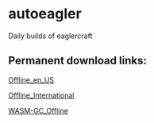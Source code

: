 # autoeagler

Daily builds of eaglercraft

## Permanent download links:

[Offline_en_US](https://github.com/PlanetEaglercraft/autoeagler/releases/download/nightly/EaglercraftX_1.8_Offline_en_US.html)

[Offline_International](https://github.com/PlanetEaglercraft/autoeagler/releases/download/nightly/EaglercraftX_1.8_Offline_International.html)

[WASM-GC_Offline](https://github.com/PlanetEaglercraft/autoeagler/releases/download/nightly/EaglercraftX_1.8_WASM-GC_Offline_Download.html)